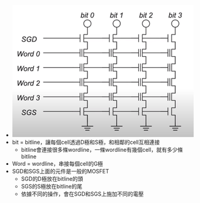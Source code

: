 - ![image.png](../assets/image_1694422879872_0.png)
- bit = bitline，讓每個cell透過D極和S極，和相鄰的cell互相連接
	- bitline會連接很多條wordline，一條wordline有幾個cell，就有多少條bitline
- Word = wordline，串接每個cell的G極
- SGD和SGS上面的元件是一般的MOSFET
	- SGD的D極放在bitline的頭
	- SGS的S極放在bitline的尾
	- 依據不同的操作，會在SGD和SGS上施加不同的電壓